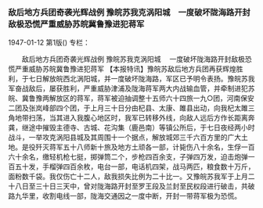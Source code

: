 ### 敌后地方兵团奇袭光辉战例  豫皖苏我克涡阳城　一度破坏陇海路开封敌极恐慌严重威胁苏皖冀鲁豫进犯蒋军

1947-01-12
第1版()
专栏：

　　敌后地方兵团奇袭光辉战例
    豫皖苏我克涡阳城
  　一度破坏陇海路开封敌极恐慌严重威胁苏皖冀鲁豫进犯蒋军
    【本报特讯】豫皖苏敌后地方兵团再获辉煌胜利，于七日解放皖西北涡阳城，并一度破坏陇海路，军区已予明令表扬。豫皖苏我军奋战敌后，屡获胜利，严重威胁津浦及陇海蒋军两大内战输血管，并牵制进犯苏皖、冀鲁豫两解放区的蒋军，蒋军被迫抽调整十五师六十四旅一九○团，河南保安二团及张岚峰部四个团，于上月三十日分由杞县、太康、雎县出动，向我杞太雎三角地带扫荡，当其进入我腹心地区时，我军已转移外线，向敌人远后方作长距离奔龚，继途中摧毁主德寺、古城、花沟集（鹿邑南）等镇公所后，于七日夜经两小时战斗，一举攻克涡阳县城及其周围十一个据点，解放城郊三千六百方里的广大土地。是役歼灭蒋军五十八师新十旅及地方土顽各一部，计毙伤八十余名，生俘一百六十余名，缴轻机枪七挺，掷弹筒二个，步枪四百余支，子弹四万发，迫击炮弹一百五十发，手榴弹四百余枚，电台一部，电话机四架，战马两匹，粮食数十万斤，面粉数千袋。我仅伤亡十二人，敌我损失比例为二十比一。又豫皖苏我军于上月二十八日至三十日三天中，曾对陇海路开封至罗王段及兰封至民权段进行破击，共破路九华里，收割电线一部，陇海交通因之一度中断，开封一带蒋军极为恐慌。
